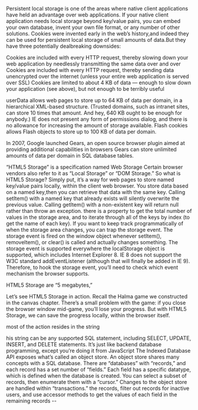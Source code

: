 
Persistent local storage is one of the areas where native client applications have held an advantage over web applications.
If your native client application needs local storage beyond key/value pairs, you can embed your own database, invent your own file format, or any number of other solutions.
 Cookies were invented early in the web’s history,and indeed they can be used for persistent local storage of small amounts of data.But they have three potentially dealbreaking downsides:

Cookies are included with every HTTP request, thereby slowing down your web application by needlessly transmitting the same data over and over
Cookies are included with every HTTP request, thereby sending data unencrypted over the internet (unless your entire web application is served over SSL)
Cookies are limited to about 4 KB of data — enough to slow down your application (see above), but not enough to be terribly useful

userData allows web pages to store up to 64 KB of data per domain, in a hierarchical XML-based structure. (Trusted domains, such as intranet sites, can store 10 times that amount. And hey, 640 KB ought to be enough for anybody.) IE does not present any form of permissions dialog, and there is no allowance for increasing the amount of storage available.
Flash cookies  allows Flash objects to store up to 100 KB of data per domain.

In 2007, Google launched Gears, an open source browser plugin aimed at providing additional capabilities in browsers
Gears can store unlimited amounts of data per domain in SQL database tables.

“HTML5 Storage” is a specification named Web Storage
Certain browser vendors also refer to it as “Local Storage” or “DOM Storage.”
So what is HTML5 Storage? Simply put, it’s a way for web pages to store named key/value pairs locally, within the client web browser. 
You store data based on a named key,then you can retrieve that data with the same key.
Calling setItem() with a named key that already exists will silently overwrite the previous value. Calling getItem() with a non-existent key will return null rather than throw an exception.
 there is a property to get the total number of values in the storage area, and to iterate through all of the keys by index (to get the name of each key).
 If you want to keep track programmatically of when the storage area changes, you can trap the storage event. The storage event is fired on the window object whenever setItem(), removeItem(), or clear() is called and actually changes something.
 The storage event is supported everywhere the localStorage object is supported, which includes Internet Explorer 8. IE 8 does not support the W3C standard addEventListener (although that will finally be added in IE 9). Therefore, to hook the storage event, you’ll need to check which event mechanism the browser supports.

 HTML5 Storage are “5 megabytes,”

 Let’s see HTML5 Storage in action. Recall the Halma game we constructed in the canvas chapter. There’s a small problem with the game: if you close the browser window mid-game, you’ll lose your progress. But with HTML5 Storage, we can save the progress locally, within the browser itself.

 most of the action resides in the string 

 his string can be any supported SQL statement, including SELECT, UPDATE, INSERT, and DELETE statements. It’s just like backend database programming, except you’re doing it from JavaScript
 The Indexed Database API exposes what’s called an object store.
 An object store shares many concepts with a SQL database.
 There are “databases” with “records,” and each record has a set number of “fields.”
 Each field has a specific datatype, which is defined when the database is created.
 You can select a subset of records, then enumerate them with a “cursor.” Changes to the object store are handled within “transactions.”
 the records, filter out records for inactive users, and use accessor methods to get the values of each field in the remaining records  --
